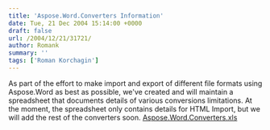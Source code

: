 ```yaml
---
title: 'Aspose.Word.Converters Information'
date: Tue, 21 Dec 2004 15:14:00 +0000
draft: false
url: /2004/12/21/31721/
author: Romank
summary: ''
tags: ['Roman Korchagin']
---
```


As part of the effort to make import and export of different file formats using Aspose.Word as best as possible, we've created and will maintain a spreadsheet that documents details of various conversions limitations. At the moment, the spreadsheet only contains details for HTML Import, but we will add the rest of the converters soon. [Aspose.Word.Converters.xls][1]




[1]: https://products.aspose.com/words/




